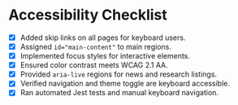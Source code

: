 # Accessibility Checklist

- [x] Added skip links on all pages for keyboard users.
- [x] Assigned `id="main-content"` to main regions.
- [x] Implemented focus styles for interactive elements.
- [x] Ensured color contrast meets WCAG 2.1 AA.
- [x] Provided `aria-live` regions for news and research listings.
- [x] Verified navigation and theme toggle are keyboard accessible.
- [x] Ran automated Jest tests and manual keyboard navigation.
